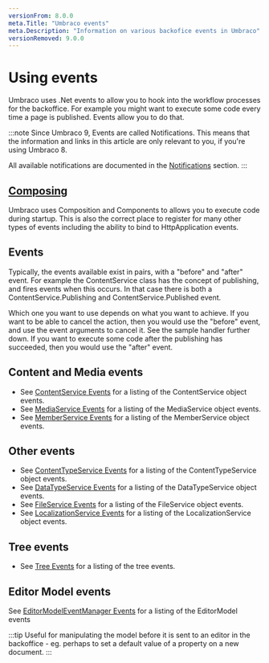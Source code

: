 ```yaml
---
versionFrom: 8.0.0
meta.Title: "Umbraco events"
meta.Description: "Information on various backofice events in Umbraco"
versionRemoved: 9.0.0
---
```


# Using events

Umbraco uses .Net events to allow you to hook into the workflow processes for the backoffice. For example you might want to execute some code every time a page is published. Events allow you to do that.

:::note
Since Umbraco 9, Events are called Notifications. This means that the information and links in this article are only relevant to you, if you're using Umbraco 8.

All available notifications are documented in the [Notifications](../Notifications) section.
:::

## [Composing](../../Implementation/Composing/index-v8)

Umbraco uses Composition and Components to allows you to execute code during startup. This is also the correct place to register for many other types of events including the ability to bind to HttpApplication events.

## Events

Typically, the events available exist in pairs, with a "before" and "after" event. For example the ContentService class has the concept of publishing, and fires events when this occurs. In that case there is both a ContentService.Publishing and ContentService.Published event.

Which one you want to use depends on what you want to achieve. If you want to be able to cancel the action, then you would use the "before" event, and use the event arguments to cancel it. See the sample handler further down. If you want to execute some code after the publishing has succeeded, then you would use the "after" event.

## Content and Media events

* See [ContentService Events](ContentService-Events.md) for a listing of the ContentService object events.
* See [MediaService Events](MediaService-Events.md) for a listing of the MediaService object events.
* See [MemberService Events](MemberService-Events/index.md) for a listing of the MemberService object events.

## Other events

* See [ContentTypeService Events](ContentTypeService-Events.md) for a listing of the ContentTypeService object events.
* See [DataTypeService Events](DataTypeService-Events.md) for a listing of the DataTypeService object events.
* See [FileService Events](FileService-Events.md) for a listing of the FileService object events.
* See [LocalizationService Events](LocalizationService-Events.md) for a listing of the LocalizationService object events.

## Tree events

* See [Tree Events](../../Extending/Section-Trees/trees.md) for a listing of the tree events.

## Editor Model events

See [EditorModelEventManager Events](EditorModel-Events/index.md) for a listing of the EditorModel events

:::tip
Useful for manipulating the model before it is sent to an editor in the backoffice - eg. perhaps to set a default value of a property on a new document.
:::
